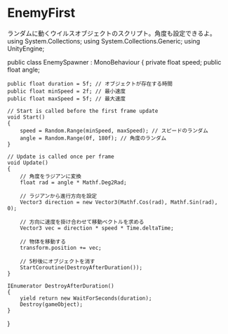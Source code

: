 # EnemyFirst
ランダムに動くウイルスオブジェクトのスクリプト。角度も設定できるよ。
using System.Collections;
using System.Collections.Generic;
using UnityEngine;

public class EnemySpawner : MonoBehaviour
{
    private float speed;
    public float angle;

    public float duration = 5f; // オブジェクトが存在する時間
    public float minSpeed = 2f; // 最小速度
    public float maxSpeed = 5f; // 最大速度

    // Start is called before the first frame update
    void Start()
    {
        speed = Random.Range(minSpeed, maxSpeed); // スピードのランダム
        angle = Random.Range(0f, 180f); // 角度のランダム
    }

    // Update is called once per frame
    void Update()
    {
        // 角度をラジアンに変換
        float rad = angle * Mathf.Deg2Rad;

        // ラジアンから進行方向を設定
        Vector3 direction = new Vector3(Mathf.Cos(rad), Mathf.Sin(rad), 0);

        // 方向に速度を掛け合わせて移動ベクトルを求める
        Vector3 vec = direction * speed * Time.deltaTime;

        // 物体を移動する
        transform.position += vec;

        // 5秒後にオブジェクトを消す
        StartCoroutine(DestroyAfterDuration());
    }

    IEnumerator DestroyAfterDuration()
    {
        yield return new WaitForSeconds(duration);
        Destroy(gameObject);
    }
}
